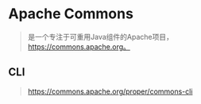 # Apache Commons
> 是一个专注于可重用Java组件的Apache项目，https://commons.apache.org。

## CLI
> https://commons.apache.org/proper/commons-cli